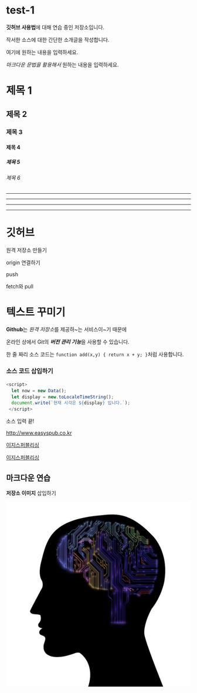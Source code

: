 # test-1

**깃허브 사용법**에 대해 연습 중인 저장소입니다.

작서한 소스에 대한 간단한 소개글을 작성합니다.

여기에 원하는 내용을 입력하세요.

*마크다운 문법을 활용해서* 원하는 내용을 입력하세요.

# 제목 1

## 제목 2

### 제목 3

#### 제목 4

##### 제목 5

###### 제목 6

---

- - - -

***

* * * *

# 깃허브

원격 저장소 만들기

origin 연결하기

push

fetch와 pull

# 텍스트 꾸미기

**Github**는 *원격 저장소*를 제공하~는 서비스이~기 때문에

온라인 상에서 Git의 ***버전 관리 기능***을 사용할 수 있습니다.

한 줄 짜리 소스 코드는 `function add(x,y) { return x + y; }`처럼 사용합니다.

### 소스 코드 삽입하기

```javascript
<script>
  let now = new Data();
  let display = new.toLocaleTimeString();
  document.write(`현재 시각은 ${display} 입니다.`);
 </script>
 ```
 
 소스 입력 끝!

<http://www.easyspub.co.kr>

[이지스퍼블리싱](https://www.easyspub.co.kr)

[이지스퍼블리싱](https://www.easyspub.co.kr, "클릭하면 이지스퍼블리싱 홈페이지로 이동합니다")

## 마크다운 연습

**저장소 이미지** 삽입하기

![프로필 이미지](./f40d26f09a6f86ead2001fc884bc9021.jpg)
